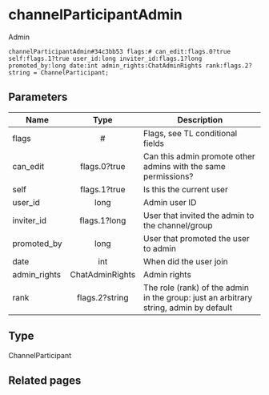 # channelParticipantAdmin
Admin

```
channelParticipantAdmin#34c3bb53 flags:# can_edit:flags.0?true self:flags.1?true user_id:long inviter_id:flags.1?long promoted_by:long date:int admin_rights:ChatAdminRights rank:flags.2?string = ChannelParticipant;
```

## Parameters
| Name | Type | Description |
| ---- | :----: | ----------- |
| flags | # | Flags, see TL conditional fields |
| can_edit | flags.0?true | Can this admin promote other admins with the same permissions? |
| self | flags.1?true | Is this the current user |
| user_id | long | Admin user ID |
| inviter_id | flags.1?long | User that invited the admin to the channel/group |
| promoted_by | long | User that promoted the user to admin |
| date | int | When did the user join |
| admin_rights | ChatAdminRights | Admin rights |
| rank | flags.2?string | The role (rank) of the admin in the group: just an arbitrary string, admin by default |


## Type
ChannelParticipant

## Related pages
